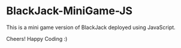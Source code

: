 # BlackJack-MiniGame-JS

This is a mini game version of BlackJack deployed using JavaScript. 

Cheers!
Happy Coding :)
